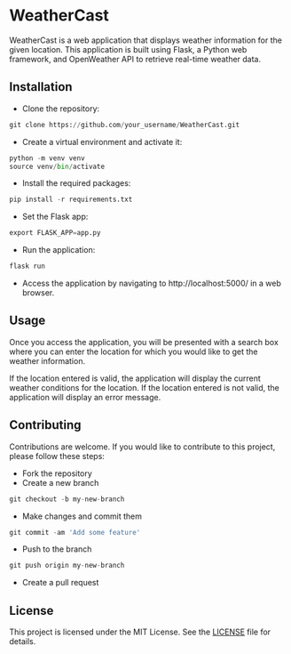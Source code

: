 # WeatherCast
WeatherCast is a web application that displays weather information for the given location. This application is built using Flask, a Python web framework, and OpenWeather API to retrieve real-time weather data.

## Installation
- Clone the repository:
```python
git clone https://github.com/your_username/WeatherCast.git
```

- Create a virtual environment and activate it:
```python
python -m venv venv
source venv/bin/activate
```
- Install the required packages:
```python
pip install -r requirements.txt
```
- Set the Flask app:
```python
export FLASK_APP=app.py
```
- Run the application:
```python
flask run
```
- Access the application by navigating to http://localhost:5000/ in a web browser.
## Usage
Once you access the application, you will be presented with a search box where you can enter the location for which you would like to get the weather information.

If the location entered is valid, the application will display the current weather conditions for the location. If the location entered is not valid, the application will display an error message.

## Contributing
Contributions are welcome. If you would like to contribute to this project, please follow these steps:

- Fork the repository
- Create a new branch
```python
git checkout -b my-new-branch
```
- Make changes and commit them
```python
git commit -am 'Add some feature'
```
- Push to the branch
```python
git push origin my-new-branch
```
- Create a pull request

## License
This project is licensed under the MIT License. See the [LICENSE]() file for details.